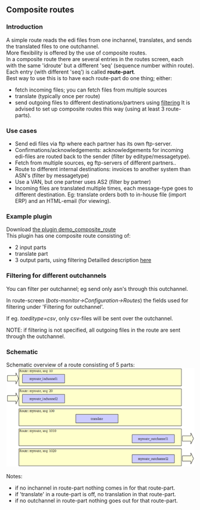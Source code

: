 ## Composite routes

### Introduction

A simple route reads the edi files from one inchannel, translates, and sends the translated files
to one outchannel.  
More flexibility is offered by the use of composite routes.  
In a composite route there are several entries in the routes screen,
each with the same 'idroute' but a different 'seq' (sequence number
within route). Each entry (with different 'seq') is called
**route-part**.  
Best way to use this is to have each route-part do one thing; either:

-   fetch incoming files; you can fetch files from multiple sources
-   translate (typically once per route)
-   send outgoing files to different destinations/partners using
    [filtering](RoutesComposite.md#Filtering) It is advised to set up
    composite routes this way (using at least 3 route-parts).

### Use cases

-   Send edi files via ftp where each partner has its own ftp-server.
-   Confirmations/acknowledgements: acknowledgements for incoming
    edi-files are routed back to the sender (filter by
    editype/messagetype).
-   Fetch from multiple sources, eg ftp-servers of different partners..
-   Route to different internal destinations: invoices to another system
    than ASN's (filter by messagetype)
-   Use a VAN, but one partner uses AS2 (filter by partner)
-   Incoming files are translated multiple times, each message-type goes
    to different destination. Eg: translate orders both to in-house file
    (import ERP) and an HTML-email (for viewing).


### Example plugin

Download [the plugin demo\_composite\_route](http://sourceforge.net/projects/bots/files/plugins/)  
This plugin has one composite route consisting of:

-   2 input parts
-   translate part
-   3 output parts, using filtering
    Detailled description [here](PluginList.md)


### Filtering for different outchannels

You can filter per outchannel; eg send only asn's through this outchannel.  

In route-screen (*bots-monitor-\>Configuration-\>Routes*) the fields
used for filtering under 'Filtering for outchannel'.  

If eg. *toeditype=csv*, only csv-files will be sent over the
outchannel.  

NOTE: if filtering is not specified, all outgoing files in the route
are sent through the outchannel.


### Schematic

Schematic overview of a route consisting of 5 parts:
 ![](RouteDiagramComp.png)

Notes:

-	if no inchannel in route-part nothing comes in for that route-part.
-	if 'translate' in a route-part is off, no translation in that
	route-part.
-	if no outchannel in route-part nothing goes out for that route-part.

